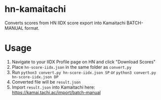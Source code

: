 # hn-kamaitachi
Converts scores from HN IIDX score export into Kamaitachi BATCH-MANUAL format.

# Usage
1. Navigate to your IIDX Profile page on HN and click "Download Scores"
2. Place `hn-score-iidx.json` in the same folder as `convert.py`
3. Run `python3 convert.py hn-score-iidx.json SP` or `python3 convert.py hn-score-iidx.json DP`
4. Converted file will be `result.json`
5. Import `result.json` into Kamaitachi here: https://kamai.tachi.ac/import/batch-manual